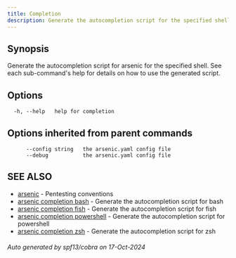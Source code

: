 ```yaml
---
title: Completion
description: Generate the autocompletion script for the specified shell
---
```


## Synopsis

Generate the autocompletion script for arsenic for the specified shell.
See each sub-command's help for details on how to use the generated script.


## Options

```
  -h, --help   help for completion
```

## Options inherited from parent commands

```
      --config string   the arsenic.yaml config file
      --debug           the arsenic.yaml config file
```

## SEE ALSO

* [arsenic](arsenic.md)	 - Pentesting conventions
* [arsenic completion bash](arsenic_completion_bash.md)	 - Generate the autocompletion script for bash
* [arsenic completion fish](arsenic_completion_fish.md)	 - Generate the autocompletion script for fish
* [arsenic completion powershell](arsenic_completion_powershell.md)	 - Generate the autocompletion script for powershell
* [arsenic completion zsh](arsenic_completion_zsh.md)	 - Generate the autocompletion script for zsh

###### Auto generated by spf13/cobra on 17-Oct-2024
